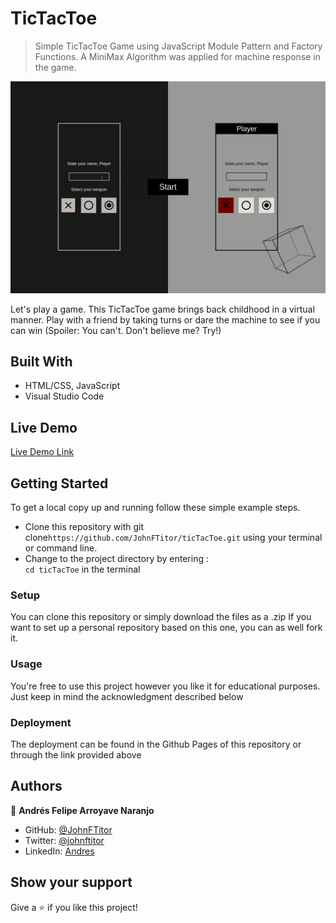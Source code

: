 # TicTacToe

> Simple TicTacToe Game using JavaScript Module Pattern and Factory Functions. A MiniMax Algorithm was applied for machine response in the game.

![Preview](./tictactoe.gif)

Let's play a game. This TicTacToe game brings back childhood in a virtual manner. Play with a friend by taking turns or dare the machine to see if you can win (Spoiler: You can't. Don't believe me? Try!) 

## Built With

- HTML/CSS, JavaScript
- Visual Studio Code

## Live Demo

[Live Demo Link](https://johnftitor.github.io/ticTacToe/)


## Getting Started

To get a local copy up and running follow these simple example steps.

- Clone this repository with git clone```https://github.com/JohnFTitor/ticTacToe.git``` using your terminal or command line.
- Change to the project directory by entering : <br>
```cd ticTacToe``` in the terminal

### Setup

You can clone this repository or simply download the files as a .zip
If you want to set up a personal repository based on this one, you can as well fork it.

### Usage

You're free to use this project however you like it for educational purposes. Just keep in mind the acknowledgment described below

### Deployment

The deployment can be found in the Github Pages of this repository or through the link provided above

## Authors

👤 **Andrés Felipe Arroyave Naranjo**

- GitHub: [@JohnFTitor](https://github.com/JohnFTitor)
- Twitter: [@johnftitor](https://twitter.com/johnftitor)
- LinkedIn: [Andres](https://www.linkedin.com/in/andresfelipe117/?locale=en_US)

## Show your support

Give a ⭐️ if you like this project!
